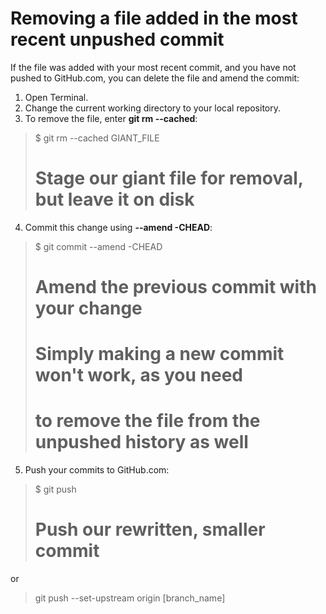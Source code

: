 # Removing a file added in the most recent unpushed commit

If the file was added with your most recent commit, and you have not pushed to GitHub.com, you can delete the file and amend the commit:

1. Open Terminal.
2. Change the current working directory to your local repository.
3. To remove the file, enter __git rm --cached__:
> $ git rm --cached GIANT_FILE
> # Stage our giant file for removal, but leave it on disk

4. Commit this change using __--amend -CHEAD__:
> $ git commit --amend -CHEAD
> # Amend the previous commit with your change
> # Simply making a new commit won't work, as you need
> # to remove the file from the unpushed history as well

5. Push your commits to GitHub.com:
> $ git push
> # Push our rewritten, smaller commit
or 
> git push --set-upstream origin [branch_name]
